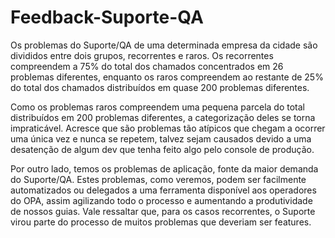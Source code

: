# Feedback-Suporte-QA

Os problemas do Suporte/QA de uma determinada empresa da cidade são divididos entre dois grupos, recorrentes e raros. Os recorrentes compreendem a 75% do total dos chamados concentrados em 26 problemas diferentes, enquanto os raros compreendem ao restante de 25% do total dos chamados distribuídos em quase 200 problemas diferentes.

Como os problemas raros compreendem uma pequena parcela do total distribuídos em 200 problemas diferentes, a categorização deles se torna impraticável. Acresce que são problemas tão atípicos que chegam a ocorrer uma única vez e nunca se repetem, talvez sejam causados devido a uma desatenção de algum dev que tenha feito algo pelo console de produção.

Por outro lado, temos os problemas de aplicação, fonte da maior demanda do Suporte/QA. Estes problemas, como veremos, podem ser facilmente automatizados ou delegados a uma ferramenta disponível aos operadores do OPA, assim agilizando todo o processo e aumentando a produtividade de nossos guias. Vale ressaltar que, para os casos recorrentes, o Suporte virou parte do processo de muitos problemas que deveriam ser features.
